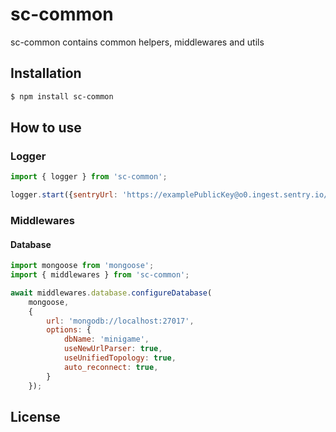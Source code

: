 # sc-common

sc-common contains common helpers, middlewares and utils

## Installation

```sh
$ npm install sc-common
```

## How to use
### Logger

```js
import { logger } from 'sc-common';

logger.start({sentryUrl: 'https://examplePublicKey@o0.ingest.sentry.io/0', env: 'Local', sentryRelease: '', logIdentifier:''})
```

### Middlewares
#### Database

```js
import mongoose from 'mongoose';
import { middlewares } from 'sc-common';

await middlewares.database.configureDatabase(
    mongoose, 
    {
        url: 'mongodb://localhost:27017', 
        options: {
            dbName: 'minigame',
            useNewUrlParser: true,
            useUnifiedTopology: true,
            auto_reconnect: true,
        }
    });
```

## License
